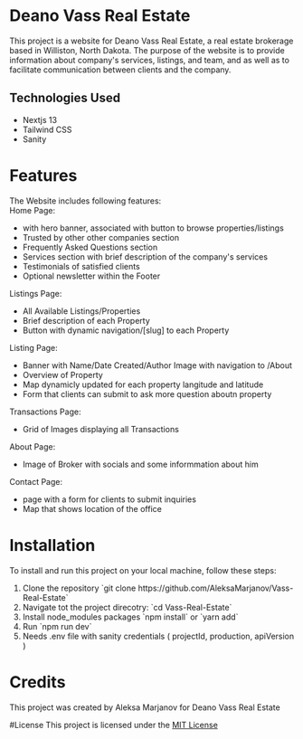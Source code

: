 # Deano Vass Real Estate

This project is a website for Deano Vass Real Estate, a real estate brokerage based in Williston, North Dakota.
The purpose of the website is to provide information about company's services, listings, and team, and as well as to facilitate communication between clients and the company.

## Technologies Used
<ul>
<li>Nextjs 13</li>
<li>Tailwind CSS</li>
<li>Sanity</li>
</ul>

# Features

The Website includes following features:
<br/>
Home Page:
<ul>
    <li>with hero banner, associated with button to browse properties/listings</li>
    <li>Trusted by other other companies section</li>
    <li>Frequently Asked Questions section</li>
    <li>Services section with brief description of the company's services</li>
    <li>Testimonials of satisfied clients</li>
    <li>Optional newsletter within the Footer</li>
</ul>
Listings Page:
<ul>
    <li>All Available Listings/Properties</li>
    <li>Brief description of each Property</li>
    <li>Button with dynamic navigation/[slug] to each Property</li>
</ul>
Listing Page:
<ul>
<li>Banner with Name/Date Created/Author Image with navigation to /About</li>
<li>Overview of Property</li>
<li>Map dynamicly updated for each property langitude and latitude</li>
<li>Form that clients can submit to ask more question aboutn property</li>
</ul>
Transactions Page: 
<ul>
<li>Grid of Images displaying all Transactions</li>
</ul>
About Page:
<ul>
<li>Image of Broker with socials and some informmation about him</li>
</ul>
Contact Page:
<ul>
<li>page with a form for clients to submit inquiries</li>
<li>Map that shows location of the office</li>
</ul>

# Installation
To install and run this project on your local machine, follow these steps:
<ol>
<li>Clone the repository `git clone https://github.com/AleksaMarjanov/Vass-Real-Estate`</li>
<li>Navigate tot the project direcotry: `cd Vass-Real-Estate`</li>
<li>Install node_modules packages `npm install` or `yarn add`</li>
<li>Run `npm run dev`</li>
<li>Needs .env file with sanity credentials ( projectId, production, apiVersion )</li>
</ol>

# Credits
This project was created by Aleksa Marjanov for Deano Vass Real Estate

#License
This project is licensed under the <a href="https://opensource.org/license/mit/">MIT License</a>
